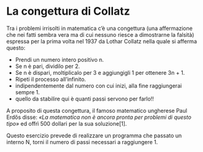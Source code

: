# La congettura di Collatz

Tra i problemi irrisolti in matematica c’è una congettura (una affermazione che nei fatti sembra vera ma di cui nessuno riesce a dimostrarne la falsità) espressa per la prima volta nel 1937 da Lothar Collatz nella quale si afferma questo: 
- Prendi un numero intero positivo n. 
- Se n è pari, dividilo per 2. 
- Se n è dispari, moltiplicalo per 3 e aggiungigli 1 per ottenere 3n + 1. 
- Ripeti il ​​processo all’infinito. 
- indipendentemente dal numero con cui inizi, alla fine raggiungerai sempre 1.
- quello da stabilire qui è quanti passi servono per farlo!!

A proposito di questa congettura, il famoso matematico ungherese Paul Erdős disse: *«La matematica non è ancora pronta per problemi di questo tipo»* ed offrì 500 dollari per la sua soluzione[1].

Questo esercizio prevede di realizzare un programma che passato un interno N, torni il numero di passi necessari a raggiungere 1.

